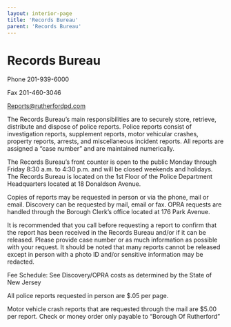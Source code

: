 ```yaml
---
layout: interior-page
title: 'Records Bureau'
parent: 'Records Bureau'
---
```


 
# Records Bureau 

Phone 201-939-6000

Fax 201-460-3046

Reports@rutherfordpd.com 

 
The Records Bureau’s main responsibilities are to securely store, retrieve, distribute and dispose of police reports. Police reports consist of investigation reports, supplement reports, motor vehicular crashes, property reports, arrests, and miscellaneous incident reports. All reports are assigned a “case number” and are maintained numerically.

The Records Bureau’s front counter is open to the public Monday through Friday 8:30 a.m. to 4:30 p.m. and will be closed weekends and holidays. The Records Bureau is located on the 1st Floor of the Police Department Headquarters located at 18 Donaldson Avenue.  

Copies of reports may be requested in person or via the phone, mail or email.  Discovery can be requested by mail, email or fax. OPRA requests are handled through the Borough Clerk’s office located at 176 Park Avenue. 

It is recommended that you call before requesting a report to confirm that the report has been received in the Records Bureau and/or if it can be released. Please provide case number or as much information as possible with your request. It should be noted that many reports cannot be released except in person with a photo ID and/or sensitive information may be redacted.

Fee Schedule: See Discovery/OPRA costs as determined by the State of New Jersey

All police reports requested in person are $.05 per page.

Motor vehicle crash reports that are requested through the mail are $5.00 per report. Check or money order only payable to “Borough Of Rutherford”

